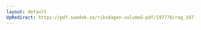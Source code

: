 ```yaml
---
layout: default
UpRedirect: https://pdf.swedeb.se/riksdagen-volumeG-pdf/197778/reg_197778__reg_02/reg_197778__reg_02_0236.pdf
---
```


